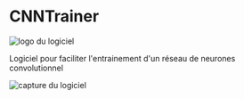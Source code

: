 # CNNTrainer

![logo du logiciel](https://desfichesdescartes.fr/logos/icone_cnn_trainer_mini.png)

Logiciel pour faciliter l'entrainement d'un réseau de neurones convolutionnel

![capture du logiciel](https://desfichesdescartes.fr/logos/cnn_trainer_capture.png)
